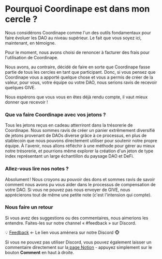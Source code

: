 # Pourquoi Coordinape est dans mon cercle ?

Nous considérons Coordinape comme l'un des outils fondamentaux pour faire évoluer les DAO au niveau supérieur. Le fait que vous soyez ici, maintenant, en témoigne.

Pour le moment, nous avons choisi de renoncer à facturer des frais pour l'utilisation de Coordinape.

Nous avons, au contraire, décidé de faire en sorte que Coordinape fasse partie de tous les cercles en tant que participant. Donc, si vous pensez que Coordinape vous a apporté quelque chose et vous a permis de créer de la valeur, pour vous, votre équipe ou votre DAO, nous serions ravis de recevoir quelques GIVE.

Nous espérons que vous vous en êtes déjà rendu compte, il vaut mieux donner que recevoir !

### **Que va faire Coordinape avec vos jetons ?**

Tous les jetons reçus en cadeau atterriront dans la trésorerie de Coordinape. Nous sommes ravis de créer un panier extrêmement diversifié de jetons provenant de DAOs diverse grâce à ce processus, en plus de stablecoin que nous pouvons directement utiliser pour soutenir notre propre équipe. À l'avenir, nous allons réfléchir à une méthode pour gérer au mieux notre trésorerie, et pourrions même explorer la création d'un jeton de type index représentant un large échantillon du paysage DAO et DeFi.

### Allez-vous lire nos notes ?

Absolument ! Nous croyons au pouvoir des dons et sommes ravis de savoir comment nous avons pu vous aider dans le processus de compensation de votre DAO. Si vous ne pouvez pas nous envoyer de GIVE, nous apprécierons tout de même une petite note (c'est l'intension qui compte).

### Nous faire un retour

Si vous avez des suggestions ou des commentaires, nous aimerions les entendre. Faites-les sur notre channel « #feedback » sur Discord.

💡 [Feedback](https://discord.coordinape.com/) ← Le lien vous amènera sur notre Discord 🐵

Si vous ne pouvez pas utiliser Discord, vous pouvez également laisser un commentaire directement sur la[ page Notion](https://www.notion.so/Why-is-Coordinape-in-my-Circle-fd17133a82ef4cbf84d4738311fb557a) - appuyez simplement sur le bouton **Comment** en haut à droite.
